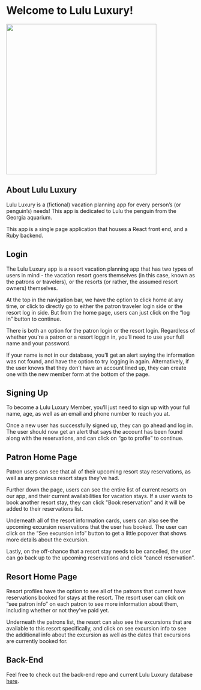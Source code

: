 # Welcome to Lulu Luxury!

<img height="400" src="https://www.bjtonline.com/sites/bjtonline.com/files/styles/bjt30_article_large/public/time_tide-miavana-web.jpg?itok=itMq8Bd9&timestamp=1524495882"></img>

## About Lulu Luxury

Lulu Luxury is a (fictional) vacation planning app for every person’s (or penguin’s) needs! This app is dedicated to Lulu the penguin from the Georgia aquarium.

This app is a single page application that houses a React front end, and a Ruby backend.

## Login

The Lulu Luxury app is a resort vacation planning app that has two types of users in mind - the vacation resort goers themselves (in this case, known as the patrons or travelers), or the resorts (or rather, the assumed resort owners) themselves.

At the top in the navigation bar, we have the option to click home at any time, or click to directly go to either the patron traveler login side or the resort log in side. But from the home page, users can just click on the “log in” button to continue.

There is both an option for the patron login or the resort login. Regardless of whether you're a patron or a resort loggin in, you’ll need to use your full name and your password.

If your name is not in our database, you’ll get an alert saying the information was not found, and have the option to try logging in again. Alternatively, if the user knows that they don’t have an account lined up, they can create one with the new member form at the bottom of the page.

## Signing Up

To become a Lulu Luxury Member, you’ll just need to sign up with your full name, age, as well as an email and phone number to reach you at.

Once a new user has successfully signed up, they can go ahead and log in. The user should now get an alert that says the account has been found along with the reservations, and can click on “go to profile” to continue.

## Patron Home Page

Patron users can see that all of their upcoming resort stay reservations, as well as any previous resort stays they've had.

Further down the page, users can see the entire list of current resorts on our app, and their current availabilities for vacation stays. If a user wants to book another resort stay, they can click "Book reservation" and it will be added to their reservations list.

Underneath all of the resort information cards, users can also see the upcoming excursion reservations that the user has booked. The user can click on the “See excursion info” button to get a little popover that shows more details about the excursion.

Lastly, on the off-chance that a resort stay needs to be cancelled, the user can go back up to the upcoming reservations and click “cancel reservation”.

## Resort Home Page

Resort profiles have the option to see all of the patrons that current have reservations booked for stays at the resort. The resort user can click on “see patron info” on each patron to see more information about them, including whether or not they've paid yet.

Underneath the patrons list, the resort can also see the excursions that are available to this resort specifically, and click on see excursion info to see the additional info about the excursion as well as the dates that excursions are currently booked for.

## Back-End

Feel free to check out the back-end repo and current Lulu Luxury database <a href="https://github.com/LJ-000/lulu_luxury_backend">here</a>.
